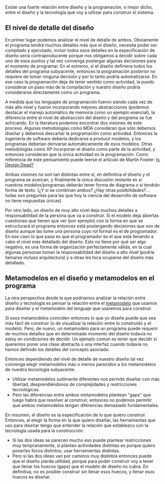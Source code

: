 Existe una fuerte relación entre diseño y la programación, o mejor dicho, entre el diseño y la tecnología que voy a utilizar para construir el sistema.

El nivel de detalle del diseño
------------------------------

En primer lugar podemos analizar el nivel de detalle de ambos. Obviamente el programa tendrá muchos detalles más que el diseño, necesita poder ser compilado y ejecutado, incluir todos esos detalles en la especificación de diseño sería contraproducente porque nos obligamos a decidir sobre cada uno de esos puntos y tal vez convenga postergar algunas decisiones para el momento de programar. En el extremo, si el diseño definiera todos los detalles del programa subyacente, entonces la programación posterior no requiere de tomar ninguna decisión y por lo tanto podría automatizarse. En ese caso la programación deja de tener sentido como actividad, la puedo considerar un paso más de la compilación y nuestro diseño podría considerarse directamente como un programa.

A medida que los lenguajes de programación fueron siendo cada vez de más alto nivel y fueron incorporando mejores abstracciones (podemos destacar el manejo automático de memoria como un ejemplo esencial), la diferencia entre el nivel de abstracción del diseño y del programa se fue achicando. En la literatura podemos encontrar dos visiones de este proceso. Algunas metodologías como MDA consideran que sólo debemos diseñar y debemos descartar la programación como actividad. Entonces la ingeniería de software debería dedicarse a producir modelos, y los programas deberían derivarse automáticamente de esos modelos. Otras metodologías como XP incorporan el diseño como parte de la actividad, y entonces consideran que la única actividad es la programación. Como referencia de este pensamiento puede leerse el artículo de Martin Fowler: [Is Design Dead?](http://martinfowler.com/articles/designDead.html)

Ambas visiones no son tan distintas entre sí, en definitiva el diseño y el programa se acercan, y finalmente la única discusión restante es si nuestros modelos/programas deberán tener forma de diagrama o si tendrán forma de texto. (¿Y si se combinan ambos? ¿Hay otras posibilidades?... todas son preguntas para las que hoy la ciencia del desarrollo de software no tiene respuestas únicas)

Por otro lado, un diseño de muy alto nivel deja muchos detalles a responsabilidad de la persona que va a construir. Si el modelo deja abiertas cuestiones que tienen que ver (por ejemplo) con la forma en que se estructurará el programa entonces está postergando decisiones que son de diseño aunque las tome una persona cuyo rol formal es el de programador. En ese caso lo que pasa es que el programador es el que está llevando a cabo el nivel más detallado del diseño. Esto no tiene por qué ser algo negativo, es una forma de organización perfectamente válida, en la cual algunas personas toman la responsabilidad del diseño a alto nivel (podría llamarse incluso arquitectura) y a otras les toca ocuparse del diseño más detallado.

Metamodelos en el diseño y metamodelos en el programa
-----------------------------------------------------

La otra perspectiva desde la que podríamos analizar la relación entre diseño y tecnología es pensar la relación entre el [metamodelo](metamodelo.md) que usamos para diseñar y el metamodelo del lenguaje que usaremos para construir.

Si esos metamodelos coinciden entonces lo que yo diseñe puede que sea más fácil de construir (o de visualizar la relación entre lo construido y el modelo). Pero, de nuevo, un metamodelo para un programa puede requerir de muchos detalles que en determinado momento del diseño todavía no estoy en condiciones de decidir. Un ejemplo común es tener que decidir si queremos poner una clase abstracta o una interfaz cuando todavía no hemos definido los detalles del concepto asociado.

Entonces dependiendo del nivel de detalle de nuestro diseño tal vez convenga elegir metamodelos más o menos parecidos a los metamodelos de nuestra tecnología subyacente:

-   Utilizar metamodelos sutilmente diferentes nos permite diseñar con más libertad, desprendiéndonos de complejidades y restricciones tecnológicas.
-   Pero las diferencias entre ambos metamodelos plantean "gaps" que luego habrá que resolver al construir, entonces no podemos permitir que ambos metamodelos tengan diferencias demasiado fundamentales.

En resumen, el diseño es la especificación de lo que quiero construir. Entonces, al elegir la forma en la que quiero diseñar, las herramientas que uso para diseñar tengo que entender la relación que establezco con la tecnología usada para la construcción.

-   Si las dos ideas se parecen mucho eso puede plantear restricciones muy tempranamente, si planteo actividades distintas es porque quiero ponerles focos distintos, usar herramientas distintas.
-   Pero si las dos ideas van por caminos muy distintos entonces puede que el diseño pierda utilidad, porque para poder construir voy a tener que llenar los huecos (gaps) que el modelo de diseño no cubra. En definitiva, no es posible construir sin llenar esos huecos, y llenar esos huecos es diseñar.


